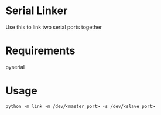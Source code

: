# Serial Linker
Use this to link two serial ports together

# Requirements
pyserial

# Usage
`python -m link -m /dev/<master_port> -s /dev/<slave_port>`
